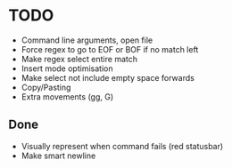 # TODO
- Command line arguments, open file
- Force regex to go to EOF or BOF if no match left
- Make regex select entire match
- Insert mode optimisation
- Make select not include empty space forwards
- Copy/Pasting
- Extra movements (gg, G)

## Done
- Visually represent when command fails (red statusbar)
- Make smart newline

